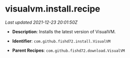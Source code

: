 # visualvm.install.recipe

_Last updated 2021-12-23 20:01:50Z_

- **Description**: Installs the latest version of VisualVM.

- **Identifier**: `com.github.fishd72.install.VisualVM`

- **Parent Recipes**: `com.github.fishd72.download.VisualVM`
